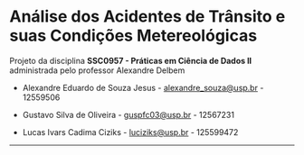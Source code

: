 # Análise dos Acidentes de Trânsito e suas Condições Metereológicas

Projeto da disciplina **SSC0957 - Práticas em Ciência de Dados II** administrada pelo professor Alexandre Delbem

* Alexandre Eduardo de Souza Jesus - alexandre_souza@usp.br - 12559506

* Gustavo Silva de Oliveira - guspfc03@usp.br - 12567231

* Lucas Ivars Cadima Ciziks - luciziks@usp.br - 125599472

---